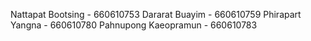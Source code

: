 Nattapat Bootsing - 660610753
Dararat Buayim - 660610759
Phirapart Yangna - 660610780
Pahnupong Kaeopramun - 660610783
